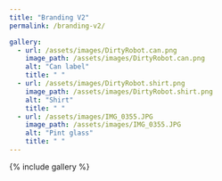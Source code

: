 ```yaml
---
title: "Branding V2"
permalink: /branding-v2/

gallery:
  - url: /assets/images/DirtyRobot.can.png
    image_path: /assets/images/DirtyRobot.can.png
    alt: "Can label"
    title: " "
  - url: /assets/images/DirtyRobot.shirt.png
    image_path: /assets/images/DirtyRobot.shirt.png
    alt: "Shirt"
    title: " "
  - url: /assets/images/IMG_0355.JPG
    image_path: /assets/images/IMG_0355.JPG
    alt: "Pint glass"
    title: " "
---
```


{% include gallery %}

